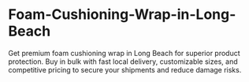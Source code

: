 # Foam-Cushioning-Wrap-in-Long-Beach
Get premium foam cushioning wrap in Long Beach for superior product protection. Buy in bulk with fast local delivery, customizable sizes, and competitive pricing to secure your shipments and reduce damage risks.
